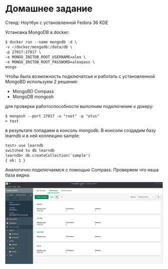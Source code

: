 # Домашнее задание

Стенд: Ноутбук с установленной Fedora 36 KDE

Установка MongoDB в docker:

```code
$ docker run --name mongodb -d \
-v ~/docker/mongodb:/data/db \
-p 27017:27017 \
-e MONGO_INITDB_ROOT_USERNAME=alex \
-e MONGO_INITDB_ROOT_PASSWORD=alexpass \
mongo
```
Чтобы была возможность подключатсья и работать с установленной MongoBD используем 2 решения:
- MongoBD Compass
- MongoDB mongosh

для проверки работоспособности выполним подключение к докеру:

```
$ mongosh --port 27017 -u "root" -p "otus"
> test
```

в результате попадаем в консоль mongodb. В консоли создадим базу learndb и в ней коллекцию sample:

```code
test> use learndb
switched to db learndb
learndb> db.createCollection('sample')
{ ok: 1 }
```

Аналогично подключаемся с помощью Compass. Проверяем что наша база видна:

![compass][1]

[1]: ../img/compass.png
